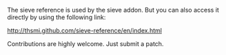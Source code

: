 
The sieve reference is used by the sieve addon. But you can also access it directly by using the following link:

http://thsmi.github.com/sieve-reference/en/index.html


Contributions are highly welcome. Just submit a patch. 